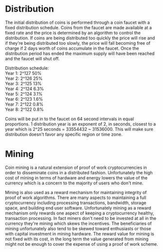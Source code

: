 # Distribution
The initial distribution of coins is performed through a coin faucet with a fixed distribution schedule.  Coins from the faucet are made available at a fixed rate and the price is determined by an algorithm to control the distribution.  If coins are being distributed too quickly the price will rise and if they're being distributed too slowly, the price will fall becoming free of charge if 2 days worth of coins accumulate in the faucet.  Once the distribution period has ended the maximum supply will have been reached and the faucet will shut off.  

Distribution schedule:  
Year 1: 2^127 50%  
Year 2: 2^126 25%  
Year 3: 2^125 13%  
Year 4: 2^124 6.3%  
Year 5: 2^124 3.1%  
Year 6: 2^123 1.6%  
Year 7: 2^122 0.8%  
Year 8: 2^122 0.8%  

Coins will be put in to the faucet on 64 second intervals in equal proportions. 1 distribution year is an exponent of 2, in seconds, closest to a year which is 2^25 seconds = 33554432 ~ 31536000.  This will make sure distribution doesn't favor any specific region or time zone.

# Mining

Coin mining is a natural extension of proof of work cryptocurrencies in order to disseminate coins in a distributed fashion.  Unfortunately the high cost of mining in terms of hardware and energy lowers the value of the currency which is a concern to the majority of users who don't mine.

Mining is also used as a reward mechanism for maintaining integrity of proof of work algorithms.  There are many aspects to maintaining a full cryptocurrency including processing transactions, bandwidth, storage space, and building end user software.  Unfortunately mining as a reward mechanism only rewards one aspect of keeping a cryptocurrency healthy, transaction processing.  In fact miners don't need to be invested at all in the currency they're mining which skews the incentives.  The beneficiaries of mining unfortunately also tend to be skewed toward enthusiasts or those with capital investment in mining hardware.  The reward value for mining is not fixed with its cost, in the long term the value generated from mining might not be enough to cover the expense of using a proof of work scheme.  
